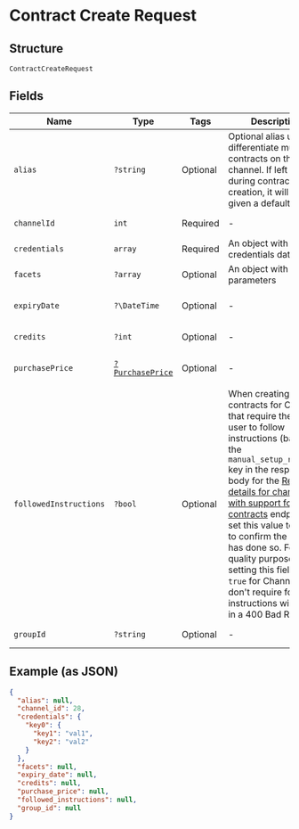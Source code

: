 
# Contract Create Request

## Structure

`ContractCreateRequest`

## Fields

| Name | Type | Tags | Description | Getter | Setter |
|  --- | --- | --- | --- | --- | --- |
| `alias` | `?string` | Optional | Optional alias used to differentiate multiple contracts on the same channel. If left empty during contract creation, it will be given a default value. | getAlias(): ?string | setAlias(?string alias): void |
| `channelId` | `int` | Required | - | getChannelId(): int | setChannelId(int channelId): void |
| `credentials` | `array` | Required | An object with credentials data | getCredentials(): array | setCredentials(array credentials): void |
| `facets` | `?array` | Optional | An object with product parameters | getFacets(): ?array | setFacets(?array facets): void |
| `expiryDate` | `?\DateTime` | Optional | - | getExpiryDate(): ?\DateTime | setExpiryDate(?\DateTime expiryDate): void |
| `credits` | `?int` | Optional | - | getCredits(): ?int | setCredits(?int credits): void |
| `purchasePrice` | [`?PurchasePrice`](../../doc/models/purchase-price.md) | Optional | - | getPurchasePrice(): ?PurchasePrice | setPurchasePrice(?PurchasePrice purchasePrice): void |
| `followedInstructions` | `?bool` | Optional | When creating contracts for Channels that require the end-user to follow instructions (based on the `manual_setup_required` key in the response body for the [Retrieve details for channel with support for contracts](https://vonq.stoplight.io/docs/hapi/b3A6NTUxMjYwODI-retrieve-details-for-channel-with-support-for-contracts) endpoint), set this value to `true` to confirm the user has done so. For quality purposes, setting this field to `true` for Channels that don't require following instructions will result in a 400 Bad Request. | getFollowedInstructions(): ?bool | setFollowedInstructions(?bool followedInstructions): void |
| `groupId` | `?string` | Optional | - | getGroupId(): ?string | setGroupId(?string groupId): void |

## Example (as JSON)

```json
{
  "alias": null,
  "channel_id": 28,
  "credentials": {
    "key0": {
      "key1": "val1",
      "key2": "val2"
    }
  },
  "facets": null,
  "expiry_date": null,
  "credits": null,
  "purchase_price": null,
  "followed_instructions": null,
  "group_id": null
}
```

